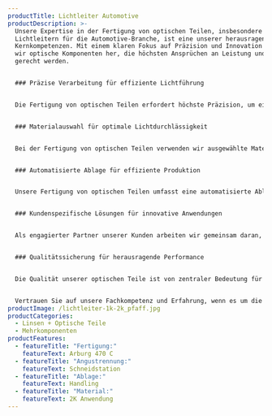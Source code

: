 ```yaml
---
productTitle: Lichtleiter Automotive
productDescription: >-
  Unsere Expertise in der Fertigung von optischen Teilen, insbesondere
  Lichtleitern für die Automotive-Branche, ist eine unserer herausragenden
  Kernkompetenzen. Mit einem klaren Fokus auf Präzision und Innovation stellen
  wir optische Komponenten her, die höchsten Ansprüchen an Leistung und Qualität
  gerecht werden.


  ### Präzise Verarbeitung für effiziente Lichtführung


  Die Fertigung von optischen Teilen erfordert höchste Präzision, um eine exzellente Lichtführung und effiziente Lichtleiter für die Automotive-Branche zu gewährleisten. Unsere leistungsstarke Arburg 470 C Fertigungsmaschine ermöglicht eine präzise 2K-Anwendung mit Angusstrennung mittels Schneidstation. Dieser Prozess garantiert eine reibungslose Herstellung von hochwertigen optischen Teilen.


  ### Materialauswahl für optimale Lichtdurchlässigkeit


  Bei der Fertigung von optischen Teilen verwenden wir ausgewählte Materialien, die für ihre hervorragende Lichtdurchlässigkeit und optischen Eigenschaften bekannt sind. Die gewählten Materialien gewährleisten eine effiziente Lichtführung und ermöglichen so eine optimale Leistung der Lichtleiter in den Fahrzeugen.


  ### Automatisierte Ablage für effiziente Produktion


  Unsere Fertigung von optischen Teilen umfasst eine automatisierte Ablage mittels Handling. Dieser automatisierte Schritt in der Produktion gewährleistet eine effiziente und zuverlässige Weiterverarbeitung der gefertigten Komponenten.


  ### Kundenspezifische Lösungen für innovative Anwendungen


  Als engagierter Partner unserer Kunden arbeiten wir gemeinsam daran, maßgeschneiderte Lösungen für ihre individuellen Anwendungen zu entwickeln. Unsere optischen Komponenten werden genau auf die spezifischen Anforderungen und Bedürfnisse unserer Kunden abgestimmt, um innovative Lösungen für die Automotive-Branche zu schaffen.


  ### Qualitätssicherung für herausragende Performance


  Die Qualität unserer optischen Teile ist von zentraler Bedeutung für ihre Performance und Zuverlässigkeit. Jede Linse und jeder Lichtleiter unterliegt einer gründlichen Qualitätskontrolle, um sicherzustellen, dass sie den hohen Standards der Automotive-Branche entsprechen. Wir setzen alles daran, Produkte von höchster Qualität zu liefern.


  Vertrauen Sie auf unsere Fachkompetenz und Erfahrung, wenn es um die Fertigung von optischen Teilen und innovativen Lichtleitern für die Automotive-Branche geht. Unsere Präzision und unser Streben nach Spitzenleistungen machen uns zu einem verlässlichen Partner für optische Lösungen in der Automobilindustrie.
productImage: /lichtleiter-1k-2k_pfaff.jpg
productCategories:
  - Linsen + Optische Teile
  - Mehrkomponenten
productFeatures:
  - featureTitle: "Fertigung:"
    featureText: Arburg 470 C
  - featureTitle: "Angustrennung:"
    featureText: Schneidstation
  - featureTitle: "Ablage:"
    featureText: Handling
  - featureTitle: "Material:"
    featureText: 2K Anwendung
---
```

